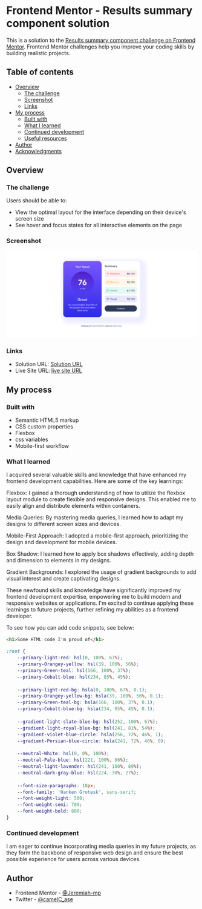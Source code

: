 # Frontend Mentor - Results summary component solution

This is a solution to the [Results summary component challenge on Frontend Mentor](https://www.frontendmentor.io/challenges/results-summary-component-CE_K6s0maV). Frontend Mentor challenges help you improve your coding skills by building realistic projects. 

## Table of contents

- [Overview](#overview)
  - [The challenge](#the-challenge)
  - [Screenshot](#screenshot)
  - [Links](#links)
- [My process](#my-process)
  - [Built with](#built-with)
  - [What I learned](#what-i-learned)
  - [Continued development](#continued-development)
  - [Useful resources](#useful-resources)
- [Author](#author)
- [Acknowledgments](#acknowledgments)

## Overview

### The challenge

Users should be able to:

- View the optimal layout for the interface depending on their device's screen size
- See hover and focus states for all interactive elements on the page

### Screenshot

![](./design/app.png)

### Links

- Solution URL: [Solution URL](https://github.com/camelCase-cc/frontend-mentor-result-summary-component)
- Live Site URL: [live site URL](https://camelcase-cc.github.io/frontend-mentor-result-summary-component/)

## My process

### Built with

- Semantic HTML5 markup
- CSS custom properties
- Flexbox
- css variables
- Mobile-first workflow

### What I learned

I acquired several valuable skills and knowledge that have enhanced my frontend development capabilities. Here are some of the key learnings:

Flexbox: I gained a thorough understanding of how to utilize the flexbox layout module to create flexible and responsive designs. This enabled me to easily align and distribute elements within containers.

Media Queries: By mastering media queries, I learned how to adapt my designs to different screen sizes and devices.

Mobile-First Approach: I adopted a mobile-first approach, prioritizing the design and development for mobile devices.

Box Shadow: I learned how to apply box shadows effectively, adding depth and dimension to elements in my designs. 

Gradient Backgrounds: I explored the usage of gradient backgrounds to add visual interest and create captivating designs.

These newfound skills and knowledge have significantly improved my frontend development expertise, empowering me to build modern and responsive websites or applications. I'm excited to continue applying these learnings to future projects, further refining my abilities as a frontend developer.

To see how you can add code snippets, see below:

```html
<h1>Some HTML code I'm proud of</h1>
```
```css
:root {
    --primary-light-red: hsl(0, 100%, 67%);
    --primary-Orangey-yellow: hsl(39, 100%, 56%);
    --primary-Green-teal: hsl(166, 100%, 37%);
    --primary-Cobalt-blue: hsl(234, 85%, 45%);

    --primary-light-red-bg: hsla(0, 100%, 67%, 0.1);
    --primary-Orangey-yellow-bg: hsla(39, 100%, 56%, 0.1);
    --primary-Green-teal-bg: hsla(166, 100%, 37%, 0.1);
    --primary-Cobalt-blue-bg: hsla(234, 85%, 45%, 0.1);

    --gradient-light-slate-blue-bg: hsl(252, 100%, 67%);
    --gradient-light-royal-blue-bg: hsl(241, 81%, 54%);
    --gradient-violet-blue-circle: hsla(256, 72%, 46%, 1);
    --gradient-Persian-blue-circle: hsla(241, 72%, 46%, 0);

    --neutral-White: hsl(0, 0%, 100%);
    --neutral-Pale-blue: hsl(221, 100%, 96%);
    --neutral-light-lavender: hsl(241, 100%, 89%);
    --neutral-dark-gray-blue: hsl(224, 30%, 27%);

    --font-size-paragraphs: 18px;
    --font-family: 'Hanken Grotesk', sans-serif;
    --font-weight-light: 500;
    --font-weight-semi: 700;
    --font-weight-bold: 800;
}
```

### Continued development

I am eager to continue incorporating media queries in my future projects, as they form the backbone of responsive web design and ensure the best possible experience for users across various devices.

## Author
- Frontend Mentor - [@Jeremiah-mp](https://www.frontendmentor.io/profile/Jeremiah-mp)
- Twitter - [@camelC_ase](https://twitter.com/camelC_ase)
